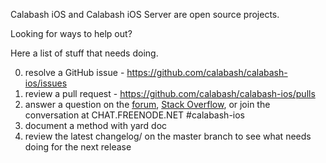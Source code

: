 Calabash iOS and Calabash iOS Server are open source projects.

Looking for ways to help out?

Here a list of stuff that needs doing.

0. resolve a GitHub issue - https://github.com/calabash/calabash-ios/issues
1. review a pull request - https://github.com/calabash/calabash-ios/pulls
2. answer a question on the [forum](https://groups.google.com/forum/?fromgroups=#!forum/calabash-ios), [Stack Overflow](http://stackoverflow.com/questions/tagged/calabash), or join the conversation at CHAT.FREENODE.NET #calabash-ios
2. document a method with yard doc
2. review the latest changelog/ on the master branch to see what needs doing for the next release
